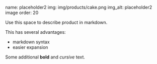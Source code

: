 name: placeholder2
img: img/products/cake.png
img_alt: placeholder2 image
order: 20

Use this space to describe product in markdown.

This has several advantages:

- markdown syntax
- easier expansion

Some additional **bold** and *cursive* text.
